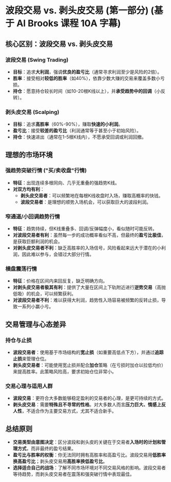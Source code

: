 # 波段交易 vs. 剥头皮交易 (第一部分) (基于 Al Brooks 课程 10A 字幕)

## 核心区别：波段交易 vs. 剥头皮交易

### 波段交易 (Swing Trading)
-   **目标**：追求**大利润**，强调**优良的盈亏比**（通常寻求利润至少是风险的2倍）。
-   **胜率**：接受相对**较低的胜率**（如40%），依靠少数大赚的交易来覆盖多数小亏损。
-   **持仓**：愿意持仓较长时间（如10-20根K线以上），并**承受趋势中的回调**（小反转）。

### 剥头皮交易 (Scalping)
-   **目标**：追求**高胜率**（60%-90%），赚取**快速的小利润**。
-   **盈亏比**：接受**较差的盈亏比**（利润通常等于甚至小于初始风险）。
-   **持仓**：快速进出（通常在1-5根K线内），不愿承受回调或利润回撤。

## 理想的市场环境

### 强趋势突破行情 ("买/卖收盘"行情)
-   **特征**：出现连续多根同向、几乎无重叠的强趋势K线。
-   **对双方均有利**：
    -   **剥头皮交易者**：可以频繁地在每根K线收盘时入场，赚取高概率的快钱。
    -   **波段交易者**：是理想的顺势入场机会，可以获取巨大的波段利润。

### 窄通道/小回调趋势行情
-   **特征**：趋势持续，但K线重叠多、回调/反弹幅度小，看似随时可能反转。
-   **对波段交易者有利**：虽然每一步的成功概率看似不高，但最终的**盈亏比极佳**，是获取巨额利润的机会。
-   **对剥头皮交易者不利**：缺乏高胜率的入场信号，风险看起来远大于潜在的小利润，因此难以参与，会错过大部分行情。

### 横盘震荡行情
-   **特征**：价格在区间内来回反复，缺乏明确方向。
-   **对剥头皮交易者极其有利**：提供了大量在区间上下轨附近进行**逆势交易**（高抛低吸）的机会，可以频繁获利。
-   **对波段交易者不利**：难以获得大利润，趋势性入场容易被频繁的反转止损，导致一系列小赢小亏。

## 交易管理与心态差异

### 持仓与止损
-   **波段交易者**：使用基于市场结构的**宽止损**（如重要高低点下方），并通过**追踪止损**来管理仓位。
-   **剥头皮交易者**：可能使用宽止损并配合**加仓**策略（在亏损时加仓以拉低均价）来提高胜率。此策略风险高，要求初始仓位非常小。

### 交易心理与适用人群
-   **波段交易**：更符合大多数能够稳定盈利的交易者的心理，是更可持续的方式。
-   **剥头皮交易**：需要**特殊且不寻常的性格**。对大多数人而言**压力巨大、情感上反人性**，不适合作为主要交易方式，尤其不适合新手。

## 总结原则
-   **交易类型由意图决定**：区分波段和剥头皮的关键在于交易者**入场时的计划和管理方式**，而非最终的盈亏结果。
-   **盈亏比与胜率的权衡**：你无法同时拥有高胜率和高盈亏比。波段交易用**低胜率换高盈亏比**；剥头皮交易用**高胜率换低盈亏比**。
-   **选择适合自己的战场**：了解不同市场环境对不同交易风格的影响。波段交易者等待趋势，而剥头皮交易者在震荡和强突破行情中表现最佳。